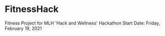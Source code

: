# FitnessHack 
Fitness Project for MLH 'Hack and Wellness' Hackathon
Start Date: Friday, February 19, 2021

